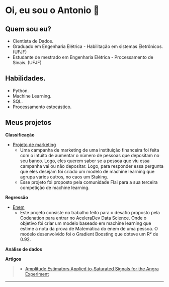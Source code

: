 # **Oi, eu sou o Antonio** 👋 


## **Quem sou eu?**
- Cientista de Dados.
- Graduado em Engenharia Elétrica - Habilitação em sistemas Eletrônicos. (UFJF)
- Estudante de mestrado em Engenharia Elétrica - Processamento de Sinais. (UFJF)


## **Habilidades.**
* Python.
* Machine Learning.
* SQL.
* Processamento estocástico.


## **Meus projetos**

**Classificação**
* [Projeto de marketing](https://github.com/AntonioJuniorF/Second-competition-flai) 
   * Uma campanha de marketing de uma instituição financeira foi feita com o intuito de aumentar o número de pessoas que depositam no seu banco. Logo, eles querem saber se a pessoa que viu essa campanha vai ou não depositar. Logo, para responder essa pergunta que eles desejam foi criado um modelo de machine learning que agrupa vários outros, no caos um Staking. 
   * Esse projeto foi proposto pela comunidade Flai para a sua terceira competição de machine learning. 

**Regressão**

* [Enem](https://github.com/AntonioJuniorF/ENEM) 
    * Este projeto consiste no trabalho feito para o desafio proposto pela Codenation para entrar no AceleraDev Data Science. Onde o objetivo foi criar um modelo baseado em machine learning que estime a nota da prova de Matemática do enem de uma pessoa. O modelo desenvolvido foi o Gradient Boosting que obteve um R² de 0.92.

**Análise de dados**


**Artigos**
> * [Amplitude Estimators Applied to-Saturated Signals for the Angra Experiment](https://github.com/AntonioJuniorF/Amplitude-Estimators-Applied-to-Saturated-Signals-for-the--Angra-Experiment)
>   




---
<!--
**AntonioJuniorF/AntonioJuniorF** is a ✨ _special_ ✨ repository because its `README.md` (this file) appears on your GitHub profile.

Here are some ideas to get you started:

* 🔭 I’m currently working on ...
* 🌱 I’m currently learning ...
* 👯 I’m looking to collaborate on ...
* 🤔 I’m looking for help with ...
* 💬 Ask me about ...
* 📫 How to reach me: ...
* 😄 Pronouns: ...
* ⚡ Fun fact: ...
-->
